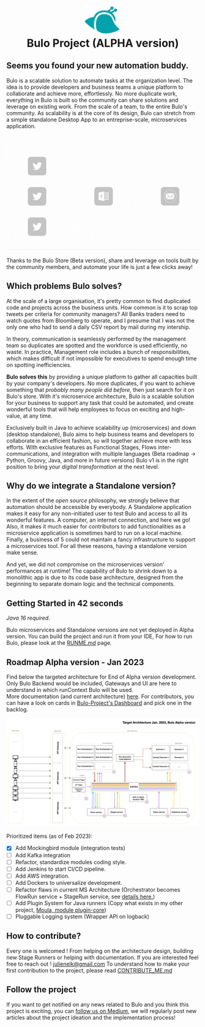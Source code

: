 <div align="center">
    <img src="docs/assets/bulo-logo.svg" width="100" alt="Bulo logo" />
    <h1 class="title" style="margin-top:0" >Bulo Project (ALPHA version)</h1>  
</div>

## Seems you found your new automation buddy.

Bulo is a scalable solution to automate tasks at the organization level. The idea is to provide developers and business teams a unique platform to collaborate and achieve more, effortlessly. 
No more duplicate work, everything in Bulo is built so the community can share solutions and leverage on existing work. From the scale of a team, to the entire Bulo's community.
As scalability is at the core of its design, Bulo can stretch from a simple standalone Desktop App to an entreprise-scale, microservices application.
<br/>
<br/>
<div align="center">
<img src="docs/assets/flow_example_twitter.gif" width="600" alt="A simple flow execution represented. Twitter stages, excel, and send a mail."/>
</div>  
<br/>
Thanks to the Bulo Store (Beta version), share and leverage on tools built by the community members, and automate your life is just a few clicks away!

## Which problems Bulo solves?  

At the scale of a large organisation, it's pretty common to find duplicated code and projects across the business units. How common is it to scrap top tweets per criteria for community managers? All Banks traders need to watch quotes from Bloomberg to operate, 
and I presume that I was not the only one who had to send a daily CSV report by mail during my intership. 

In theory, communication is seamlessly performed by the management team so duplicates are spotted and the workforce is used efficiently, no waste. In practice, Management role includes a bunch of responsibilities, which makes difficult if not impossible for executives to spend enough time on spotting inefficiencies.

**Bulo solves this** by providing a unique platform to gather all capacities built by your company's developers. No more duplicates, if you want to achieve something that _probably many people did before_, 
then just search for it on Bulo's store. With it's microservice architecture, Bulo is a scalable solution for your business to support any task that could be automated, and create wonderful tools that will help employees to focus on exciting and high-value, at any time.

Exclusively built in Java to achieve scalability up (microservices) and down (desktop standalone), Bulo aims to help business teams and developers to collaborate in an efficient fashion, so will together achieve more with less efforts. 
With exclusive features as Functional Stages, Flows inter-communications, and integration with multiple languages (Beta roadmap -> Python, Groovy, Java, and more in future versions) Bulo v1 is in the right position to bring your _digital transformation_ at the next level.  

## Why do we integrate a Standalone version? 

In the extent of the _open source_ philosophy, we strongly believe that automation should be accessible by everybody. A Standalone application makes it easy for any non-initiated user to test Bulo and access to all its wonderful features. A computer, an internet connection, and here we go!
Also, it makes it much easier for contributors to add functionalities as a microservice application is sometimes hard to run on a local machine. Finally, a business of 5 could not maintain a fancy infrastructure to support a microservices tool. For all these reasons, having a standalone version make sense.

And yet, we did not compromise on the microservices version' performances at runtime! The capability of Bulo to shrink down to a monolithic app is due to its code base architecture, designed from the beginning to separate domain logic and the technical components.

## Getting Started in 42 seconds  
_Java 16 required_. 

Bulo microservices and Standalone versions are not yet deployed in Alpha version. 
You can build the project and run it from your IDE, For how to run Bulo, please look at the [RUNME.md](docs/RUNME.md) page.

## Roadmap Alpha version - Jan 2023 

Find below the targeted architecture for End of Alpha version development. Only Bulo Backend would be included, Gateways and UI are here to understand in which runContext Bulo will be used.  
More documentation (and current architecture) [here](docs/roadmap-alpha.md). 
For contributors, you can have a look on cards in [Bulo-Project's Dashboard](https://github.com/orgs/maukaim/projects/3) and pick one in the backlog.
 
<img src="docs/assets/architecture/target_architecture.png" width="800" alt="Architecture ALPHA version of Bulo"/>

Prioritized items (as of Feb 2023):
- [X] Add Mockingbird module (integration tests)
- [ ] Add Kafka integration
- [ ] Refactor, standardize modules coding style.
- [ ] Add Jenkins to start CI/CD pipeline.
- [ ] Add AWS integration.
- [ ] Add Dockers to universalize development.
- [ ] Refactor flaws in current MS Architecture (Orchestrator becomes FlowRun service + StageRun service, see [details here.](docs/Architecture_refacto_project.md))
- [ ] Add Plugin System for Java runners (Copy what exists in my other project, [Moula, module plugin-core](https://github.com/maukaim/prototype-moula-backend-api))
- [ ] Pluggable Logging system (Wrapper API on logback)

## How to contribute? 

Every one is welcomed ! From helping on the architecture design, building new Stage Runners or helping with documentation. If you are interested feel free to reach out ! julienelk@gmail.com 
To understand how to make your first contribution to the project, please read [CONTRIBUTE_ME.md](docs/CONTRIBUTEME.md)  

## Follow the project  

If you want to get notified on any news related to Bulo and you think this project is exciting,
you can [follow us on Medium](https://medium.com/@JulienElkaim), we will regularly post new articles about the project ideation and the implementation process!
